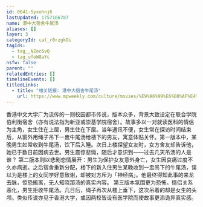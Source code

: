 ```yaml
---
id: 0641-5yxohnj6
lastUpdated: 1757166787
name: 港中大宿舍牛尾汤
aliases: []
layer: 3
categoryId: cat_r0rzgkOi
tagIds:
  - tag__NZec6vQ
  - tag_ufoW8aYc
nsfw: false
parent: ""
relatedEntries: []
timelineEvents: []
titledLinks:
  - title: "相关链接: 港中大宿舍牛尾汤"
    url: https://www.mpweekly.com/culture/movies/%E9%A6%99%E6%B8%AF%E4%B8%8D%E6%80%9D%E8%AD%B0%E4%BA%8B%E4%BB%B6-%E4%B8%8D%E6%80%9D%E8%AD%B0-%E4%B8%AD%E5%A4%A7-244558
---
```


香港中文大学广为流传的一则校园都市传说，版本众多，背景大致设定在联合学院伯利衡宿舍（亦有说法指为新亚或崇基学院宿舍）。故事多以一对就读医科的情侣为主角，女生住在上层，男生住在下层。当年通讯不便，女生常在探访时间结束后，从窗外用绳子吊下一盅牛尾汤给楼下的男友，寓意体贴关怀。第一版本中，某晚男生如常收到牛尾汤，饮下后入睡。次日上楼探望女友时，女方舍友却告诉他，她已于数日前因病去世。男生震惊悲恸，随后才意识到——过去几天吊汤的人是谁？  第二版本则以悲剧恋情展开：男生为保护女友意外身亡，女生因哀痛过度不久亦病逝。之后宿舍重新分配，楼下的新入住男生某晚收到一盅吊下的牛尾汤，误以为是楼上的女同学好意致谢，却被对方斥为「神经病」。他最终得知此事的来龙去脉，惊恐搬离，无人知晓那汤的真实内容。  第三版本氛围更为恐怖。情侣关系恶化，男生拒收牛尾汤。几日后，绳子再次从楼上垂下，这次吊着的却是女生的头颅。类似传说亦见于香港大学，或因两校皆设有医学院而使故事更添诡异真实感。